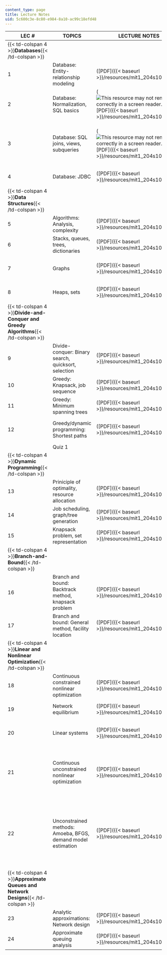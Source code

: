```yaml
---
content_type: page
title: Lecture Notes
uid: 5c600c3e-8c80-e984-8a10-ac99c18efd48
---
```


| LEC # | TOPICS | LECTURE NOTES | SUPPORTING FILES |
| --- | --- | --- | --- |
| {{< td-colspan 4 >}}**Databases**{{< /td-colspan >}} ||||
| 1 | Database: Entity-relationship modeling | ([PDF]({{< baseurl >}}/resources/mit1_204s10_lec01)) | ([VPP]({{< baseurl >}}/resources/1204lecture1)) |
| 2 | Database: Normalization, SQL basics | (![This resource may not render correctly in a screen reader.](/images/inacessible.gif)[PDF]({{< baseurl >}}/resources/mit1_204s10_lec02)) | &nbsp; |
| 3 | Database: SQL joins, views, subqueries | (![This resource may not render correctly in a screen reader.](/images/inacessible.gif)[PDF]({{< baseurl >}}/resources/mit1_204s10_lec03)) |  {{< br >}}{{< br >}} ([SQL]({{< baseurl >}}/resources/lecture3examples)) {{< br >}}{{< br >}} ([SQL]({{< baseurl >}}/resources/lecture3createdb)) {{< br >}}{{< br >}}  |
| 4 | Database: JDBC | ([PDF]({{< baseurl >}}/resources/mit1_204s10_lec04)) | ([ZIP]({{< baseurl >}}/resources/lec04)) (This ZIP file contains: 11 .java files.) |
| {{< td-colspan 4 >}}**Data Structures**{{< /td-colspan >}} ||||
| 5 | Algorithms: Analysis, complexity | ([PDF]({{< baseurl >}}/resources/mit1_204s10_lec05)) | ([ZIP]({{< baseurl >}}/resources/lec05)) (This ZIP file contains: 6 .java files.) |
| 6 | Stacks, queues, trees, dictionaries | ([PDF]({{< baseurl >}}/resources/mit1_204s10_lec06)) | ([ZIP]({{< baseurl >}}/resources/lec06)) (This ZIP file contains: 10 .java files.) |
| 7 | Graphs | ([PDF]({{< baseurl >}}/resources/mit1_204s10_lec07)) | ([ZIP]({{< baseurl >}}/resources/lec07)) (This ZIP file contains: 4 .java files and 1 .txt file.) |
| 8 | Heaps, sets | ([PDF]({{< baseurl >}}/resources/mit1_204s10_lec08)) | ([ZIP]({{< baseurl >}}/resources/lec08)) (This ZIP file contains: 1 .java file.) |
| {{< td-colspan 4 >}}**Divide-and-Conquer and Greedy Algorithms**{{< /td-colspan >}} ||||
| 9 | Divide-conquer: Binary search, quicksort, selection | ([PDF]({{< baseurl >}}/resources/mit1_204s10_lec09)) | ([ZIP]({{< baseurl >}}/resources/lec09)) (This ZIP file contains: 4 .java files.) |
| 10 | Greedy: Knapsack, job sequence | ([PDF]({{< baseurl >}}/resources/mit1_204s10_lec10)) | ([ZIP]({{< baseurl >}}/resources/lec10)) (This ZIP file contains: 2 .java files.) |
| 11 | Greedy: Minimum spanning trees | ([PDF]({{< baseurl >}}/resources/mit1_204s10_lec11)) | ([ZIP]({{< baseurl >}}/resources/lec11)) (This ZIP file contains: 4 .java files.) |
| 12 | Greedy/dynamic programming: Shortest paths | ([PDF]({{< baseurl >}}/resources/mit1_204s10_lec12)) | ([ZIP]({{< baseurl >}}/resources/lec12)) (This ZIP file contains: 4 .java files and 1 .txt file.) |
| &nbsp; | Quiz 1 | &nbsp; |
| {{< td-colspan 4 >}}**Dynamic Programming**{{< /td-colspan >}} ||||
| 13 | Priniciple of optimality, resource allocation | ([PDF]({{< baseurl >}}/resources/mit1_204s10_lec13)) | ([ZIP]({{< baseurl >}}/resources/lec13)) (This ZIP file contains: 1 .java file.) |
| 14 | Job scheduling, graph/tree generation | ([PDF]({{< baseurl >}}/resources/mit1_204s10_lec14)) | ([ZIP]({{< baseurl >}}/resources/lec14)) (This ZIP file contains: 2 .java files.) |
| 15 | Knapsack problem, set representation | ([PDF]({{< baseurl >}}/resources/mit1_204s10_lec15)) | ([ZIP]({{< baseurl >}}/resources/lec15)) (This ZIP file contains: 3 .java files.) |
| {{< td-colspan 4 >}}**Branch-and-Bound**{{< /td-colspan >}} ||||
| 16 | Branch and bound: Backtrack method, knapsack problem | ([PDF]({{< baseurl >}}/resources/mit1_204s10_lec16)) | ([ZIP]({{< baseurl >}}/resources/lec16)) (This ZIP file contains: 2 .java files.) |
| 17 | Branch and bound: General method, facility location | ([PDF]({{< baseurl >}}/resources/mit1_204s10_lec17)) | ([ZIP]({{< baseurl >}}/resources/lec17)) (This ZIP file contains: 4 .java files and 2 .txt files.) |
| {{< td-colspan 4 >}}**Linear and Nonlinear Optimization**{{< /td-colspan >}} ||||
| 18 | Continuous constrained nonlinear optimization | ([PDF]({{< baseurl >}}/resources/mit1_204s10_lec18)) | &nbsp; |
| 19 | Network equilibrium | ([PDF]({{< baseurl >}}/resources/mit1_204s10_lec19)) | ([ZIP]({{< baseurl >}}/resources/lec19)) (This ZIP file contains: 2 .java files.) |
| 20 | Linear systems | ([PDF]({{< baseurl >}}/resources/mit1_204s10_lec20)) | ([ZIP]({{< baseurl >}}/resources/lec20)) (This ZIP file contains: 5 .java files and 1 .txt file.) |
| 21 | Continuous unconstrained nonlinear optimization | ([PDF]({{< baseurl >}}/resources/mit1_204s10_lec21)) |  {{< br >}}{{< br >}} ([ZIP A]({{< baseurl >}}/resources/lec21a)) (This ZIP file contains: 4 .java files.) {{< br >}}{{< br >}} ([ZIP B]({{< baseurl >}}/resources/lec21b)) (This ZIP file contains: 3 .java files.) {{< br >}}{{< br >}}  |
| 22 | Unconstrained methods: Amoeba, BFGS, demand model estimation | ([PDF]({{< baseurl >}}/resources/mit1_204s10_lec22)) |  {{< br >}}{{< br >}} ([ZIP]({{< baseurl >}}/resources/lec22)) (This ZIP file contains: 4 .java files and 1 .zip file.) {{< br >}}{{< br >}} ([ZIP]({{< baseurl >}}/resources/lec22_bfgs)) (This ZIP file contains: 6 .java files.)  {{< br >}}{{< br >}} ([ZIP]({{< baseurl >}}/resources/lec22_lp)) (This ZIP file contains: 1 .dll file and 1 .java file.) {{< br >}}{{< br >}}  |
| {{< td-colspan 4 >}}**Approximate Queues and Network Designs**{{< /td-colspan >}} ||||
| 23 | Analytic approximations: Network design | ([PDF]({{< baseurl >}}/resources/mit1_204s10_lec23)) | ([ZIP]({{< baseurl >}}/resources/lec23)) (This ZIP file contains: 2 .java files.) |
| 24 | Approximate queuing analysis | ([PDF]({{< baseurl >}}/resources/mit1_204s10_lec24)) |